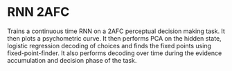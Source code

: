# RNN 2AFC

Trains a continuous time RNN on a 2AFC perceptual decision making task. It then plots a psychometric curve. It then performs PCA on the hidden state, logistic regression decoding of choices and finds the fixed points using fixed-point-finder. It also performs decoding over time during the evidence accumulation and decision phase of the task.
